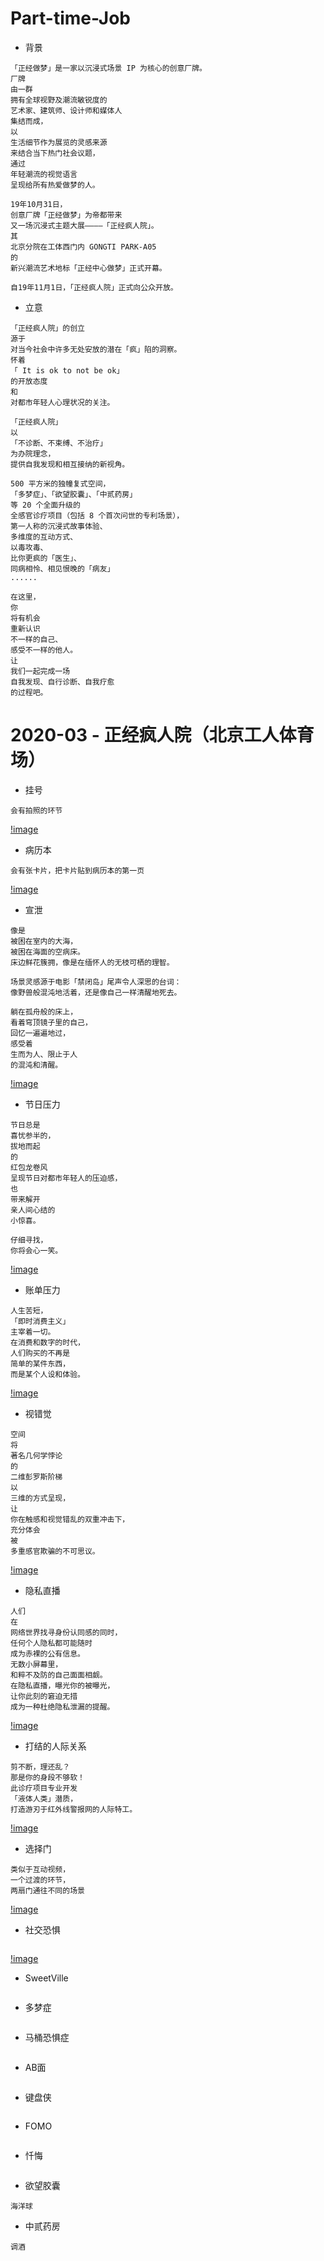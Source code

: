 # Part-time-Job
- 背景
```
「正经做梦」是一家以沉浸式场景 IP 为核心的创意厂牌。
厂牌
由一群
拥有全球视野及潮流敏锐度的
艺术家、建筑师、设计师和媒体人
集结而成，
以
生活细节作为展览的灵感来源
来结合当下热门社会议题，
通过
年轻潮流的视觉语言
呈现给所有热爱做梦的人。

19年10月31日，
创意厂牌「正经做梦」为帝都带来
又一场沉浸式主题大展————「正经疯人院」。
其
北京分院在工体西门内 GONGTI PARK-A05 
的
新兴潮流艺术地标「正经中心做梦」正式开幕。

自19年11月1日，「正经疯人院」正式向公众开放。
```

- 立意
```
「正经疯人院」的创立
源于
对当今社会中许多无处安放的潜在「疯」陷的洞察。
怀着
「 It is ok to not be ok」
的开放态度
和
对都市年轻人心理状况的关注。

「正经疯人院」
以
「不诊断、不束缚、不治疗」
为办院理念，
提供自我发现和相互接纳的新视角。

500 平方米的独幢复式空间，
「多梦症」、「欲望胶囊」、「中贰药房」
等 20 个全面升级的
全感官诊疗项目（包括 8 个首次问世的专利场景），
第一人称的沉浸式故事体验、
多维度的互动方式、
以毒攻毒、
比你更疯的「医生」、
同病相怜、相见恨晚的「病友」
......

在这里，
你
将有机会
重新认识
不一样的自己、
感受不一样的他人。
让
我们一起完成一场
自我发现、自行诊断、自我疗愈
的过程吧。
```

# 2020-03 - 正经疯人院（北京工人体育场）
- 挂号
```
会有拍照的环节
```
[!image](./挂号.jpeg)

- 病历本
```
会有张卡片，把卡片贴到病历本的第一页
```
[!image](./病历本.jpeg)

- 宣泄
```
像是
被困在室内的大海，
被困在海面的空病床。
床边鲜花簇拥，像是在缅怀人的无枝可栖的理智。

场景灵感源于电影「禁闭岛」尾声令人深思的台词：
像野兽般混沌地活着，还是像自己一样清醒地死去。

躺在孤舟般的床上，
看着穹顶镜子里的自己，
回忆一遍遍地过，
感受着
生而为人、限止于人
的混沌和清醒。
```
[!image](./宣泄.jpeg)

- 节日压力
```
节日总是
喜忧参半的，
拔地而起
的
红包龙卷风
呈现节日对都市年轻人的压迫感，
也
带来解开
亲人间心结的
小惊喜。

仔细寻找，
你将会心一笑。

```
[!image](./节日压力.jpeg)

- 账单压力
```
人生苦短，
「即时消费主义」
主宰着一切。
在消费和数字的时代，
人们购买的不再是
简单的某件东西，
而是某个人设和体验。
```
[!image](./账单压力.jpeg)

- 视错觉
```
空间
将
著名几何学悖论
的
二维彭罗斯阶梯
以
三维的方式呈现，
让
你在触感和视觉错乱的双重冲击下，
充分体会
被
多重感官欺骗的不可思议。
```
[!image](./视错觉.jpeg)


- 隐私直播
```
人们
在
网络世界找寻身份认同感的同时，
任何个人隐私都可能随时
成为赤裸的公有信息。
无数小屏幕里，
和粹不及防的自己面面相觑。
在隐私直播，曝光你的被曝光，
让你此刻的窘迫无措
成为一种杜绝隐私泄漏的提醒。
```
[!image](./隐私直播.jpeg)

- 打结的人际关系
```
剪不断，理还乱？
那是你的身段不够软！
此诊疗项目专业开发
「液体人类」潜质，
打造游刃于红外线警报网的人际特工。
```
[!image](./打结的人际关系.jpeg)

- 选择门
```
类似于互动视频，
一个过渡的环节，
两扇门通往不同的场景
```
[!image](./选择门.jpeg)


- 社交恐惧
```

```
[!image](./社交恐惧.jpeg)


- SweetVille
```

```

- 多梦症
```

```

- 马桶恐惧症
```

```

- AB面
```

```

- 键盘侠
```

```

- FOMO
```

```

- 忏悔
```

```

- 欲望胶囊
```
海洋球
```

- 中贰药房
```
调酒
```




